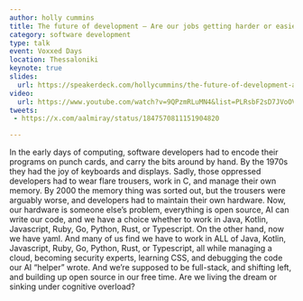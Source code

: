 ```yaml
---
author: holly cummins
title: The future of development – Are our jobs getting harder or easier? 
category: software development
type: talk
event: Voxxed Days
location: Thessaloniki
keynote: true
slides:
  url: https://speakerdeck.com/hollycummins/the-future-of-development-are-our-jobs-getting-harder-or-easier-18ad19a6-63ec-4d11-9ca7-d5230b60e35e
video:
  url: https://www.youtube.com/watch?v=9QPzmRLuMN4&list=PLRsbF2sD7JVoOV7co10QVcCB2UooZ4vUT&index=12
tweets:
 - https://x.com/aalmiray/status/1847570811151904820

---
```

In the early days of computing, software developers had to encode their programs on punch cards, and carry the bits around by hand. By the 1970s they had the joy of keyboards and displays. Sadly, those oppressed developers had to wear flare trousers, work in C, and manage their own memory. By 2000 the memory thing was sorted out, but the trousers were arguably worse, and developers had to maintain their own hardware. Now, our hardware is someone else’s problem, everything is open source, AI can write our code, and we have a choice whether to work in Java, Kotlin, Javascript, Ruby, Go, Python, Rust, or Typescript. On the other hand, now we have yaml. And many of us find we have to work in ALL of Java, Kotlin, Javascript, Ruby, Go, Python, Rust, or Typescript, all while managing a cloud, becoming security experts, learning CSS, and debugging the code our AI “helper” wrote. And we’re supposed to be full-stack, and shifting left, and building up open source in our free time. Are we living the dream or sinking under cognitive overload? 